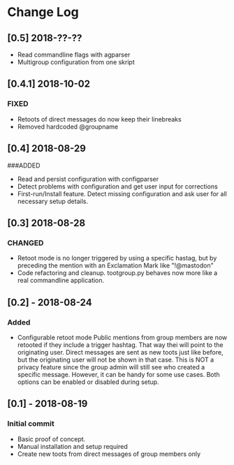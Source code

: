 # Change Log

## [0.5] 2018-??-??
- Read commandline flags with agparser
- Multigroup configuration from one skript



## [0.4.1] 2018-10-02
### FIXED
- Retoots of direct messages do now keep their linebreaks
- Removed hardcoded @groupname

## [0.4] 2018-08-29
###ADDED
- Read and persist configuration with configparser
- Detect problems with configuration and get user input for corrections
- First-run/Install feature. Detect missing configuration and ask user for all
necessary setup details.

## [0.3] 2018-08-28
### CHANGED
- Retoot mode is no longer triggered by using a specific hastag, but by preceding
the mention with an Exclamation Mark like "!@mastodon"
- Code refactoring and cleanup. tootgroup.py behaves now more like a real
commandline application.

## [0.2] - 2018-08-24
### Added
- Configurable retoot mode
Public mentions from group members are now retooted if they include a trigger
hashtag. That way thei will point to the originating user. Direct messages are
sent as new toots just like before, but the originating user will not be shown
in that case. This is NOT a privacy feature since the group admin will still see
who created a specific message. However, it can be handy for some use cases.
Both options can be enabled or disabled during setup.

## [0.1] - 2018-08-19
### Initial commit
- Basic proof of concept.
- Manual installation and setup required
- Create new toots from direct messages of group members only
